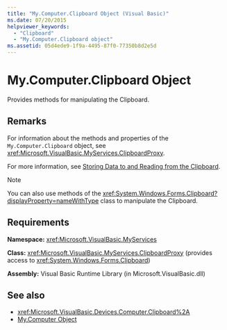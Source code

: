 ```yaml
---
title: "My.Computer.Clipboard Object (Visual Basic)"
ms.date: 07/20/2015
helpviewer_keywords: 
  - "Clipboard"
  - "My.Computer.Clipboard object"
ms.assetid: 05d4ede9-1f9a-4495-87f0-77350b8d2e5d
---
```

# My.Computer.Clipboard Object
Provides methods for manipulating the Clipboard.  
  
## Remarks  
 For information about the methods and properties of the `My.Computer.Clipboard` object, see <xref:Microsoft.VisualBasic.MyServices.ClipboardProxy>.  
  
 For more information, see [Storing Data to and Reading from the Clipboard](../../../visual-basic/developing-apps/programming/computer-resources/storing-data-to-and-reading-from-the-clipboard.md).  
  
> [!NOTE]
> You can also use methods of the <xref:System.Windows.Forms.Clipboard?displayProperty=nameWithType> class to manipulate the Clipboard.  
  
## Requirements  
 **Namespace:** <xref:Microsoft.VisualBasic.MyServices>  
  
 **Class:** <xref:Microsoft.VisualBasic.MyServices.ClipboardProxy> (provides access to <xref:System.Windows.Forms.Clipboard>)  
  
 **Assembly:** Visual Basic Runtime Library (in Microsoft.VisualBasic.dll)  
  
## See also

- <xref:Microsoft.VisualBasic.Devices.Computer.Clipboard%2A>
- [My.Computer Object](../../../visual-basic/language-reference/objects/my-computer-object.md)
